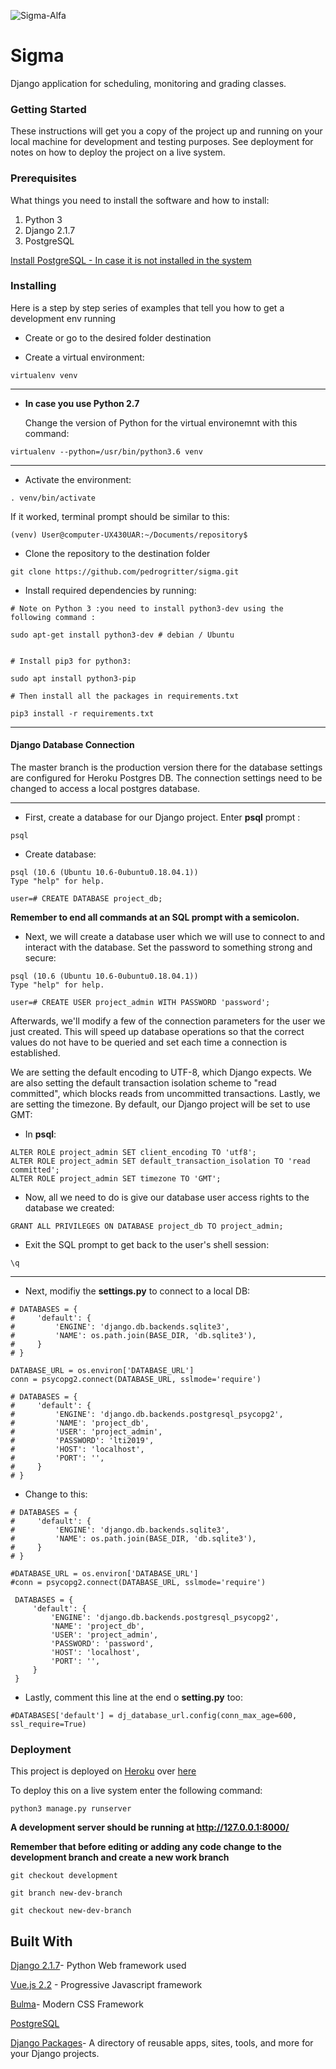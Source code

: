 ![Sigma-Alfa](https://cdn1.iconfinder.com/data/icons/dicticons-text-alignment/32/sigma-128.png)
# Sigma 

Django application for scheduling, monitoring and grading classes. 

### Getting Started
These instructions will get you a copy of the project up and running on your local machine for development and testing purposes. See deployment for notes on how to deploy the project on a live system.

### Prerequisites
What things you need to install the software and how to install:
1. Python 3
2. Django 2.1.7
3. PostgreSQL

[Install PostgreSQL - In case it is not installed in the system](https://github.com/pedrogritter/sigma/wiki/Install-PostgreSQL)

### Installing 
Here is a step by step series of examples that tell you how to get a development env running

+  Create or go to the desired folder destination

+  Create a virtual environment:

```
virtualenv venv
```

________________________________________________________________________

+  **__In case you use Python 2.7__**

   Change the version of Python for the virtual environemnt with this command:
   
```
virtualenv --python=/usr/bin/python3.6 venv
```
_________________________________________________________________________
+ Activate the environment:

```
. venv/bin/activate
```

If it worked, terminal prompt should be similar to this:

```
(venv) User@computer-UX430UAR:~/Documents/repository$
```

+  Clone the repository to the destination folder

```
git clone https://github.com/pedrogritter/sigma.git
```
+ Install required dependencies by running:

```
# Note on Python 3 :you need to install python3-dev using the following command :

sudo apt-get install python3-dev # debian / Ubuntu


# Install pip3 for python3:

sudo apt install python3-pip

# Then install all the packages in requirements.txt

pip3 install -r requirements.txt

```


____________________________________________________________________________________________

#### Django Database Connection

The master branch is the production version there for the database settings are configured for Heroku Postgres DB.
The connection settings need to be changed to access a local postgres database.
____________________________________________________________________________________________________________________________
+ First, create a database for our Django project. Enter __psql__ prompt :

```
psql
```
+ Create database:

```
psql (10.6 (Ubuntu 10.6-0ubuntu0.18.04.1))
Type "help" for help.

user=# CREATE DATABASE project_db;
```
__Remember to end all commands at an SQL prompt with a semicolon.__

+ Next, we will create a database user which we will use to connect to and interact with the database. Set the password to something strong and secure:

```
psql (10.6 (Ubuntu 10.6-0ubuntu0.18.04.1))
Type "help" for help.

user=# CREATE USER project_admin WITH PASSWORD 'password';
```
Afterwards, we'll modify a few of the connection parameters for the user we just created. This will speed up database operations so that the correct values do not have to be queried and set each time a connection is established.

We are setting the default encoding to UTF-8, which Django expects. We are also setting the default transaction isolation scheme to "read committed", which blocks reads from uncommitted transactions. Lastly, we are setting the timezone. By default, our Django project will be set to use GMT:

+ In __psql__:
```
ALTER ROLE project_admin SET client_encoding TO 'utf8';
ALTER ROLE project_admin SET default_transaction_isolation TO 'read committed';
ALTER ROLE project_admin SET timezone TO 'GMT';
```

+ Now, all we need to do is give our database user access rights to the database we created:

```
GRANT ALL PRIVILEGES ON DATABASE project_db TO project_admin;
```

+ Exit the SQL prompt to get back to the user's shell session:

```
\q
```
________________________________________________________________________________________________

+ Next, modifiy the  **settings.py** to connect to a local DB:

```
# DATABASES = {
#     'default': {
#         'ENGINE': 'django.db.backends.sqlite3',
#         'NAME': os.path.join(BASE_DIR, 'db.sqlite3'),
#     }
# }

DATABASE_URL = os.environ['DATABASE_URL']
conn = psycopg2.connect(DATABASE_URL, sslmode='require')

# DATABASES = {
#     'default': {
#         'ENGINE': 'django.db.backends.postgresql_psycopg2',
#         'NAME': 'project_db',
#         'USER': 'project_admin',
#         'PASSWORD': 'lti2019',
#         'HOST': 'localhost',
#         'PORT': '',
#     }
# }

```
+ Change to this:
```
# DATABASES = {
#     'default': {
#         'ENGINE': 'django.db.backends.sqlite3',
#         'NAME': os.path.join(BASE_DIR, 'db.sqlite3'),
#     }
# }

#DATABASE_URL = os.environ['DATABASE_URL']
#conn = psycopg2.connect(DATABASE_URL, sslmode='require')

 DATABASES = {
     'default': {
         'ENGINE': 'django.db.backends.postgresql_psycopg2',
         'NAME': 'project_db',
         'USER': 'project_admin',
         'PASSWORD': 'password',
         'HOST': 'localhost',
         'PORT': '',
     }
 }
```

+ Lastly, comment this line at the end o __setting.py__ too:

```
#DATABASES['default'] = dj_database_url.config(conn_max_age=600, ssl_require=True)

```


### Deployment
This project is deployed on [Heroku](https://www.heroku.com/) over [here](http://sigma-alfa.herokuapp.com/)

To deploy this on a live system enter the following command:

```
python3 manage.py runserver
```

**A development server should be running at http://127.0.0.1:8000/**


**Remember that before editing or adding any code change to the development branch and create a new work branch**

``` 
git checkout development

git branch new-dev-branch

git checkout new-dev-branch
```

## Built With

[Django 2.1.7](https://www.djangoproject.com/)- Python Web framework used

[Vue.js 2.2](https://vuejs.org/) - Progressive Javascript framework

[Bulma](https://bulma.io)- Modern CSS Framework

[PostgreSQL](https://www.postgresql.org/)

[Django Packages](https://djangopackages.org/)- A directory of reusable apps, sites, tools, and more for your Django projects.

